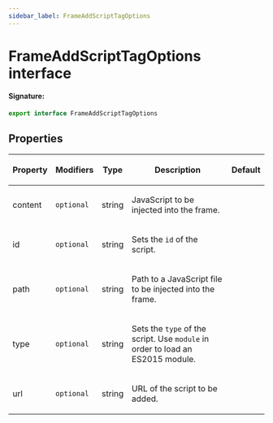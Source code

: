 ```yaml
---
sidebar_label: FrameAddScriptTagOptions
---
```


# FrameAddScriptTagOptions interface

#### Signature:

```typescript
export interface FrameAddScriptTagOptions
```

## Properties

<table><thead><tr><th>

Property

</th><th>

Modifiers

</th><th>

Type

</th><th>

Description

</th><th>

Default

</th></tr></thead>
<tbody><tr><td>

<p id="content">content</p>

</td><td>

`optional`

</td><td>

string

</td><td>

JavaScript to be injected into the frame.

</td><td>

</td></tr>
<tr><td>

<p id="id">id</p>

</td><td>

`optional`

</td><td>

string

</td><td>

Sets the `id` of the script.

</td><td>

</td></tr>
<tr><td>

<p id="path">path</p>

</td><td>

`optional`

</td><td>

string

</td><td>

Path to a JavaScript file to be injected into the frame.

</td><td>

</td></tr>
<tr><td>

<p id="type">type</p>

</td><td>

`optional`

</td><td>

string

</td><td>

Sets the `type` of the script. Use `module` in order to load an ES2015 module.

</td><td>

</td></tr>
<tr><td>

<p id="url">url</p>

</td><td>

`optional`

</td><td>

string

</td><td>

URL of the script to be added.

</td><td>

</td></tr>
</tbody></table>
